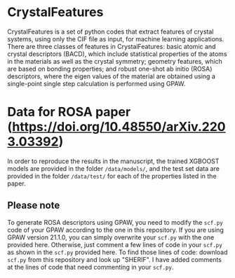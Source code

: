 # CrystalFeatures

CrystalFeatures is a set of python codes that extract features of crystal systems, using only the CIF file as input, for machine learning applications. There are three classes of features in CrystalFeatures: basic atomic and crystal descriptors (BACD), which include statistical properties of the atoms in the materials as well as the crystal symmetry; geometry features, which are based on bonding properties; and robust one-shot ab initio (ROSA) descriptors, where the eigen values of the material are obtained using a single-point single step calculation is performed using GPAW.

# Data for ROSA paper (https://doi.org/10.48550/arXiv.2203.03392)

In order to reproduce the results in the manuscript, the trained XGBOOST models are provided in the folder `/data/models/`, and the test set data are provided in the folder `/data/test/` for each of the properties listed in the paper.

## Please note

To generate ROSA descriptors using GPAW, you need to modify the `scf.py` code of your GPAW according to the one in this repository. If you are using GPAW version 21.1.0, you can simply overwrite your `scf.py` with the one provided here. Otherwise, just comment a few lines of code in your `scf.py` as shown in the `scf.py` provided here. To find those lines of code: download `scf.py` from this repository and look up "SHERIF". I have added comments at the lines of code that need commenting in your `scf.py`.
